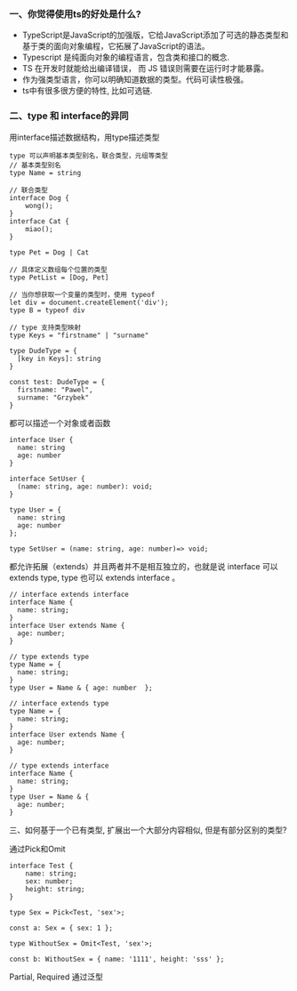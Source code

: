 ### 一、你觉得使用ts的好处是什么?
- TypeScript是JavaScript的加强版，它给JavaScript添加了可选的静态类型和基于类的面向对象编程，它拓展了JavaScript的语法。
- Typescript 是纯面向对象的编程语言，包含类和接口的概念.
- TS 在开发时就能给出编译错误， 而 JS 错误则需要在运行时才能暴露。
- 作为强类型语言，你可以明确知道数据的类型。代码可读性极强。
- ts中有很多很方便的特性, 比如可选链.
### 二、type 和 interface的异同
用interface描述数据结构，用type描述类型
```
type 可以声明基本类型别名，联合类型，元组等类型
// 基本类型别名
type Name = string

// 联合类型
interface Dog {
    wong();
}
interface Cat {
    miao();
}

type Pet = Dog | Cat

// 具体定义数组每个位置的类型
type PetList = [Dog, Pet]

// 当你想获取一个变量的类型时，使用 typeof
let div = document.createElement('div');
type B = typeof div

// type 支持类型映射
type Keys = "firstname" | "surname"

type DudeType = {
  [key in Keys]: string
}

const test: DudeType = {
  firstname: "Pawel",
  surname: "Grzybek"
}
```
都可以描述一个对象或者函数
```
interface User {
  name: string
  age: number
}

interface SetUser {
  (name: string, age: number): void;
}

type User = {
  name: string
  age: number
};

type SetUser = (name: string, age: number)=> void;
```
都允许拓展（extends）并且两者并不是相互独立的，也就是说 interface 可以 extends type, type 也可以 extends interface 。
```
// interface extends interface
interface Name { 
  name: string; 
}
interface User extends Name { 
  age: number; 
}

// type extends type
type Name = { 
  name: string; 
}
type User = Name & { age: number  };

// interface extends type
type Name = { 
  name: string; 
}
interface User extends Name { 
  age: number; 
}

// type extends interface
interface Name { 
  name: string; 
}
type User = Name & { 
  age: number; 
}
```
三、如何基于一个已有类型, 扩展出一个大部分内容相似, 但是有部分区别的类型?

通过Pick和Omit
```
interface Test {
    name: string;
    sex: number;
    height: string;
}

type Sex = Pick<Test, 'sex'>;

const a: Sex = { sex: 1 };

type WithoutSex = Omit<Test, 'sex'>;

const b: WithoutSex = { name: '1111', height: 'sss' };
```
Partial, Required
通过泛型

